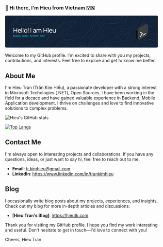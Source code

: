 ### 👋 Hi there, I'm Hieu from Vietnam 🇻🇳

![Hieu Tran Github Header Image](./github-header-image.png)

Welcome to my GitHub profile. I'm excited to share with you my projects, contributions, and interests. Feel free to explore and get to know me better.

## About Me

I'm Hieu Tran (Trần Kim Hiếu), a passionate developer with a strong interest in Microsoft Techologies (.NET), Open Sources. I have been working in the field for a decace and have gained valuable experience in Backend, Mobile Application development. I thrive on challenges and love to find innovative solutions to complex problems. 

![Hieu's GitHub stats](https://github-readme-stats-hieutk.vercel.app/api?username=tkhieu&count_private=true&show_icons=true)

[![Top Langs](https://github-readme-stats.vercel.app/api/top-langs/?username=tkhieu)](https://github.com/anuraghazra/github-readme-stats)

## Contact Me

I'm always open to interesting projects and collaborations. If you have any questions, ideas, or just want to say hi, feel free to reach out to me.

- **Email**: tr.kimhieu@gmail.com
- **LinkedIn**: https://www.linkedin.com/in/trankimhieu

## Blog

I occasionally write blog posts about my projects, experiences, and insights. Check out my blog for more in-depth articles and discussions:

- **[Hieu Tran's Blog]**: https://hieutk.com

Thank you for visiting my GitHub profile. I hope you find my work interesting and useful. Don't hesitate to get in touch—I'd love to connect with you!

Cheers,
Hieu Tran
